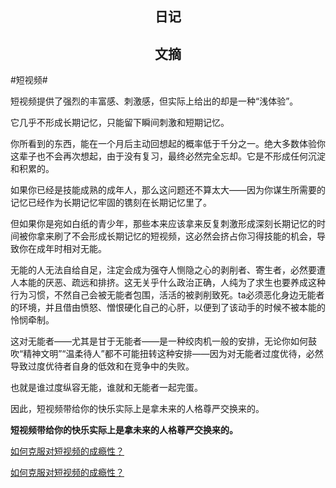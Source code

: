 ## <center>日记</center>



## <center>文摘</center>

#短视频#

短视频提供了强烈的丰富感、刺激感，但实际上给出的却是一种“浅体验”。

它几乎不形成长期记忆，只能留下瞬间刺激和短期记忆。

你所看到的东西，能在一个月后主动回想起的概率低于千分之一。绝大多数体验你这辈子也不会再次想起，由于没有复习，最终必然完全忘却。它是不形成任何沉淀和积累的。

如果你已经是技能成熟的成年人，那么这问题还不算太大——因为你谋生所需要的记忆已经作为长期记忆牢固的镌刻在长期记忆里了。

但如果你是宛如白纸的青少年，那些本来应该拿来反复刺激形成深刻长期记忆的时间被你拿来刷了不会形成长期记忆的短视频，这必然会挤占你习得技能的机会，导致你在成年时相对无能。

无能的人无法自给自足，注定会成为强夺人恻隐之心的剥削者、寄生者，必然要遭人本能的厌恶、疏远和排挤。这无关乎什么政治正确，人纯为了求生也要养成这种行为习惯，不然自己会被无能者包围，活活的被剥削致死。ta必须恶化身边无能者的环境，并且借由愤怒、憎恨硬化自己的心肝，以便到了该动手的时候不被本能的怜悯牵制。

这对无能者——尤其是甘于无能者——是一种绞肉机一般的安排，无论你如何鼓吹“精神文明”“温柔待人”都不可能扭转这种安排——因为对无能者过度优待，必然导致过度优待者自身的低效和在竞争中的失败。

也就是谁过度纵容无能，谁就和无能者一起完蛋。

因此，短视频带给你的快乐实际上是拿未来的人格尊严交换来的。

**短视频带给你的快乐实际上是拿未来的人格尊严交换来的。**

[如何克服对短视频的成瘾性？](https://afdian.com/p/b1f7b440124a11efb54b52540025c377)

[如何克服对短视频的成瘾性？](./articles/9adgq/如何克服对短视频的成瘾性？.md)
